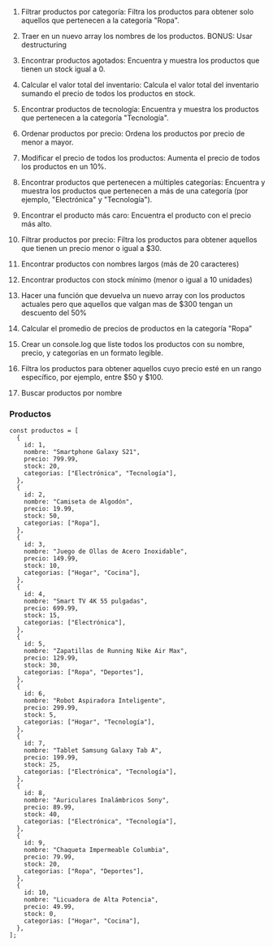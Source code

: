 1. Filtrar productos por categoría:
Filtra los productos para obtener solo aquellos que pertenecen a la categoría "Ropa".

2. Traer en un nuevo array los nombres de los productos. BONUS: Usar destructuring

3. Encontrar productos agotados:
Encuentra y muestra los productos que tienen un stock igual a 0.

4. Calcular el valor total del inventario:
Calcula el valor total del inventario sumando el precio de todos los productos en stock.

5. Encontrar productos de tecnología:
Encuentra y muestra los productos que pertenecen a la categoría "Tecnología".

6. Ordenar productos por precio:
Ordena los productos por precio de menor a mayor.

7. Modificar el precio de todos los productos:
Aumenta el precio de todos los productos en un 10%.

8. Encontrar productos que pertenecen a múltiples categorías:
Encuentra y muestra los productos que pertenecen a más de una categoría (por ejemplo, "Electrónica" y "Tecnología").

9. Encontrar el producto más caro:
Encuentra el producto con el precio más alto.

10. Filtrar productos por precio:
Filtra los productos para obtener aquellos que tienen un precio menor o igual a $30.

11. Encontrar productos con nombres largos (más de 20 caracteres)

12. Encontrar productos con stock mínimo (menor o igual a 10 unidades)

13. Hacer una función que devuelva un nuevo array con los productos actuales pero que aquellos que valgan mas de $300 tengan un descuento del 50%

14. Calcular el promedio de precios de productos en la categoría "Ropa”

15. Crear un console.log que liste todos los productos con su nombre, precio, y categorías en un formato legible.

16. Filtra los productos para obtener aquellos cuyo precio esté en un rango específico, por ejemplo, entre $50 y $100.

17. Buscar productos por nombre



### Productos

```
const productos = [
  {
    id: 1,
    nombre: "Smartphone Galaxy S21",
    precio: 799.99,
    stock: 20,
    categorias: ["Electrónica", "Tecnología"],
  },
  {
    id: 2,
    nombre: "Camiseta de Algodón",
    precio: 19.99,
    stock: 50,
    categorias: ["Ropa"],
  },
  {
    id: 3,
    nombre: "Juego de Ollas de Acero Inoxidable",
    precio: 149.99,
    stock: 10,
    categorias: ["Hogar", "Cocina"],
  },
  {
    id: 4,
    nombre: "Smart TV 4K 55 pulgadas",
    precio: 699.99,
    stock: 15,
    categorias: ["Electrónica"],
  },
  {
    id: 5,
    nombre: "Zapatillas de Running Nike Air Max",
    precio: 129.99,
    stock: 30,
    categorias: ["Ropa", "Deportes"],
  },
  {
    id: 6,
    nombre: "Robot Aspiradora Inteligente",
    precio: 299.99,
    stock: 5,
    categorias: ["Hogar", "Tecnología"],
  },
  {
    id: 7,
    nombre: "Tablet Samsung Galaxy Tab A",
    precio: 199.99,
    stock: 25,
    categorias: ["Electrónica", "Tecnología"],
  },
  {
    id: 8,
    nombre: "Auriculares Inalámbricos Sony",
    precio: 89.99,
    stock: 40,
    categorias: ["Electrónica", "Tecnología"],
  },
  {
    id: 9,
    nombre: "Chaqueta Impermeable Columbia",
    precio: 79.99,
    stock: 20,
    categorias: ["Ropa", "Deportes"],
  },
  {
    id: 10,
    nombre: "Licuadora de Alta Potencia",
    precio: 49.99,
    stock: 0,
    categorias: ["Hogar", "Cocina"],
  },
];
```